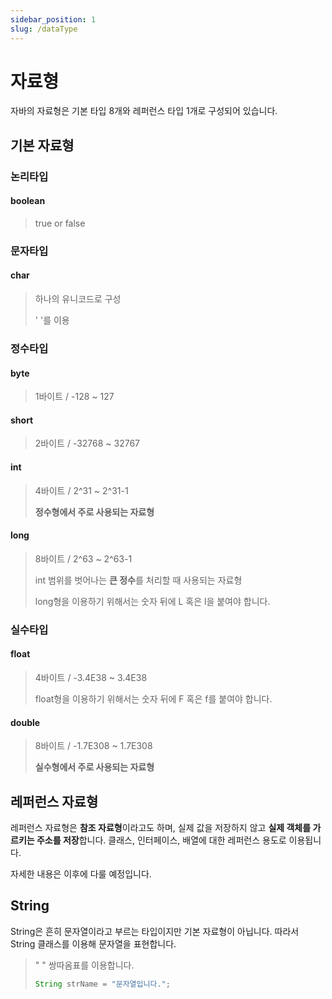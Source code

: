 ```yaml
---
sidebar_position: 1
slug: /dataType
---
```


# 자료형

자바의 자료형은 기본 타입 8개와 레퍼런스 타입 1개로 구성되어 있습니다.

## 기본 자료형



### 논리타입
#### boolean
> true or false

### 문자타입
#### char
> 하나의 유니코드로 구성
>
> ' '를 이용

### 정수타입
#### byte
> 1바이트 / -128 ~ 127

#### short
> 2바이트 / -32768 ~ 32767

#### int
> 4바이트 / 2^31 ~ 2^31-1
>
> **정수형에서 주로 사용되는 자료형**

#### long
> 8바이트 / 2^63 ~ 2^63-1
>
> int 범위를 벗어나는 **큰 정수**를 처리할 때 사용되는 자료형
> 
> long형을 이용하기 위해서는 숫자 뒤에 L 혹은 l을 붙여야 합니다.

### 실수타입
#### float
> 4바이트 / -3.4E38 ~ 3.4E38
> 
> float형을 이용하기 위해서는 숫자 뒤에 F 혹은 f를 붙여야 합니다.

#### double
> 8바이트 / -1.7E308 ~ 1.7E308
> 
> **실수형에서 주로 사용되는 자료형**

## 레퍼런스 자료형

레퍼런스 자료형은 **참조 자료형**이라고도 하며,
실제 값을 저장하지 않고 **실제 객체를 가르키는 주소를 저장**합니다. 
클래스, 인터페이스, 배열에 대한 레퍼런스 용도로 이용됩니다.

자세한 내용은 이후에 다룰 예정입니다.

## String 

String은 흔히 문자열이라고 부르는 타입이지만 기본 자료형이 아닙니다.
따라서 String 클래스를 이용해 문자열을 표현합니다. 


> " " 쌍따옴표를 이용합니다.
> ```java
> String strName = "문자열입니다.";
>``` 